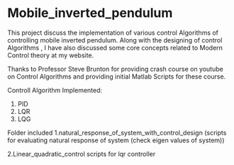 ﻿# Mobile_inverted_pendulum

This project discuss the implementation of various control Algorithms of controlling mobile inverted pendulum.
Along with the designing of control Algorithms , I have also discussed some core concepts related to Modern Control theory at my website.  

Thanks to Professor Steve Brunton for providing crash course on youtube on Control Algorithms and providing initial Matlab Scripts for these course.

Controll Algorithm Implemented:
 
1. PID
2. LQR
3. LQG

Folder included
1.natural_response_of_system_with_control_design 
(scripts for evaluating natural response of system (check eigen values of system))
 
2.Linear_quadratic_control
scripts for lqr controller

